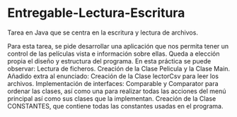 # Entregable-Lectura-Escritura
Tarea en Java que se centra en la escritura y lectura de archivos.

Para esta tarea, se pide desarrollar una aplicación que nos permita tener un control de las películas vista e información sobre ellas. Queda a elección propia el diseño y estructura del programa.
En esta práctica se puede observar:
  Lectura de ficheros.
  Creación de la Clase Pelicula y la Clase Main.
Añadido extra al enunciado:
  Creación de la Clase lectorCsv para leer los archivos.
  Implementación de interfaces: Comparable y Comparator para ordenar las clases, así como una para realizar todas las       acciones del menú principal así como sus clases que la implementan.
  Creación de la Clase CONSTANTES, que contiene todas las constantes usadas en el programa.
  
  
